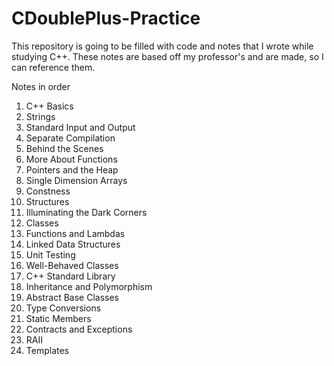 # CDoublePlus-Practice
This repository is going to be filled with code and notes that I wrote while studying C++.
These notes are based off my professor's and are made, so I can reference them.

Notes in order
1. C++ Basics
2. Strings
3. Standard Input and Output
4. Separate Compilation
5. Behind the Scenes
6. More About Functions 
7. Pointers and the Heap 
8. Single Dimension Arrays 
9. Constness
10. Structures
11. Illuminating the Dark Corners
12. Classes
13. Functions and Lambdas
14. Linked Data Structures
15. Unit Testing
16. Well-Behaved Classes
17. C++ Standard Library
18. Inheritance and Polymorphism
19. Abstract Base Classes
20. Type Conversions
21. Static Members
22. Contracts and Exceptions
23. RAII
24. Templates

